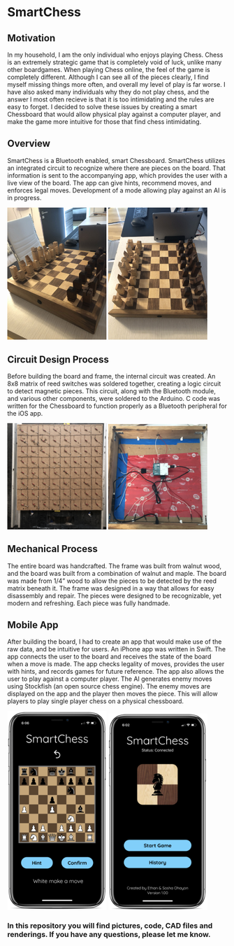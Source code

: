 # SmartChess

## Motivation

In my household, I am the only individual who enjoys playing Chess. Chess is an extremely strategic game that is completely void of luck, unlike many other boardgames. When playing Chess online, the feel of the game is completely different. Although I can see all of the pieces clearly, I find myself missing things more often, and overall my level of play is far worse. I have also asked many individuals why they do not play chess, and the answer I most often recieve is that it is too intimidating and the rules are easy to forget. I decided to solve these issues by creating a smart Chessboard that would allow physical play against a computer player, and make the game more intuitive for those that find chess intimidating.
## Overview

SmartChess is a Bluetooth enabled, smart Chessboard. SmartChess utilizes an integrated circuit to recognize where there are pieces on the board. That information is sent to the accompanying app, which provides the user with a live view of the board. The app can give hints, recommend moves, and enforces legal moves. Development of a mode allowing play against an AI is in progress.

 <img src="https://github.com/Eohayon/SmartChess/blob/main/Pictures/45DEG.jpg" width="45%" height="45%"> <img src="https://github.com/sohayon123/SmartChess/blob/master/Pictures/IMG_8272.jpg?raw=true" width="45%" height="45%">


## Circuit Design Process

Before building the board and frame, the internal circuit was created. An 8x8 matrix of reed switches was soldered together, creating a logic circuit to detect magnetic pieces. This circuit, along with the Bluetooth module, and various other components, were soldered to the Arduino. C code was written for the Chessboard to function properly as a Bluetooth peripheral for the iOS app.

 <img src="https://github.com/sohayon123/SmartChess/blob/master/Pictures/matrix.jpeg?raw=true" width="45%" height="45%"> <img src="https://github.com/sohayon123/SmartChess/blob/master/Pictures/IMG_8186.jpg?raw=true" width="45%" height="45%">
 
 
## Mechanical Process

The entire board was handcrafted. The frame was built from walnut wood, and the board was built from a combination of walnut and maple. The board was made from 1/4” wood to allow the pieces to be detected by the reed matrix beneath it. The frame was designed in a way that allows for easy disassembly and repair. The pieces were designed to be recognizable, yet modern and refreshing. Each piece was fully handmade.

## Mobile App

After building the board, I had to create an app that would make use of the raw data, and be intuitive for users. An iPhone app was written in Swift. The app connects the user to the board and receives the state of the board when a move is made. The app checks legality of moves, provides the user with hints, and records games for future reference. The app also allows the user to play against a computer player. The AI generates enemy moves using Stockfish (an open source chess engine). The enemy moves are displayed on the app and the player then moves the piece. This will allow players to play single player chess on a physical chessboard.

 <img src="https://github.com/sohayon123/SmartChess/blob/master/Pictures/App1.png?raw=true" width="45%" height="45%"> <img src="https://github.com/sohayon123/SmartChess/blob/master/Pictures/App2.png?raw=true" width="45%" height="45%">

### In this repository you will find pictures, code, CAD files and renderings. If you have any questions, please let me know.
